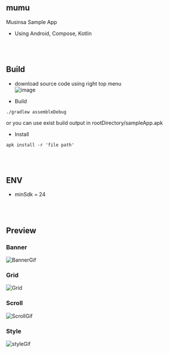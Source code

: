 ## mumu
Musinsa Sample App
- Using Android, Compose, Kotlin

<br>
<br>

## Build
- download source code using right top menu <br>
![image](https://github.com/user-attachments/assets/beb1b074-bdcd-40dc-b6ed-9cfc7cd16b76)

- Build
```
./gradlew assembleDebug
```
or you can use exist build output in rootDirectory/sampleApp.apk
- Install
```
apk install -r 'file path'
```

<br>
<br>


## ENV
- minSdk = 24

<br>
<br>

## Preview
### Banner
![BannerGif](https://github.com/user-attachments/assets/eb76fe1d-8476-4099-a469-d0815bf69ad3)

### Grid
![Grid](https://github.com/user-attachments/assets/14e80a8d-4950-4cf0-b85d-2ca8840b959a)

### Scroll
![ScrollGif](https://github.com/user-attachments/assets/5405b72f-251d-465b-9e23-92ebcdfe06c0)

### Style
![styleGif](https://github.com/user-attachments/assets/2cb2edfb-01f4-4b9d-8c68-44cec5edfa06)

